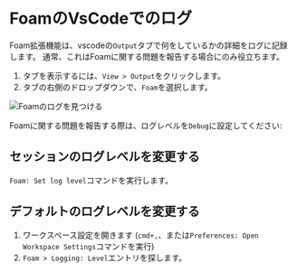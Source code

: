 # FoamのVsCodeでのログ

Foam拡張機能は、vscodeの`Output`タブで何をしているかの詳細をログに記録します。
通常、これはFoamに関する問題を報告する場合にのみ役立ちます。

1. タブを表示するには、`View > Output`をクリックします。
2. タブの右側のドロップダウンで、`Foam`を選択します。

![Foamのログを見つける](../../assets/images/foam-log.png)

Foamに関する問題を報告する際は、ログレベルを`Debug`に設定してください:

## セッションのログレベルを変更する

`Foam: Set log level`コマンドを実行します。

## デフォルトのログレベルを変更する

1. ワークスペース設定を開きます (`cmd+,`、または`Preferences: Open Workspace Settings`コマンドを実行)
2. `Foam > Logging: Level`エントリを探します。


